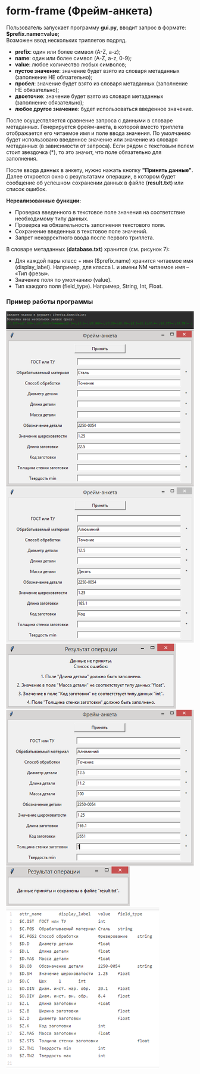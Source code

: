 # form-frame (Фрейм-анкета)

Пользователь запускает программу **gui.py**, вводит запрос в формате: **$prefix.name=value;**</br>
Возможен ввод нескольких триплетов подряд.

* **prefix**: один или более символ (A-Z, a-z);
* **name**: один или более символ (A-Z, a-z, 0-9);
* **value**: любое количество любых символов;
 * **пустое значение**: значение будет взято из словаря метаданных (заполнение НЕ обязательно);
 * **пробел**: значение будет взято из словаря метаданных (заполнение НЕ обязательно);
 * **двоеточие**: значение будет взято из словаря метаданных (заполнение обязательно);
 * **любое другое значение**: будет использоваться введенное значение.

После осуществляется сравнение запроса с данными в словаре метаданных.
Генерируется фрейм-анета, в которой вместо триплета отображается его читаемое имя
и поле ввода значения. По умолчанию будет использовано введенное значение или значение из словаря метаданных (в зависимости от запроса). Если рядом с текстовым полем стоит звездочка (*), то это значит, что поле обязательно для заполнения. 

После ввода данных в анкету, нужно нажать кнопку **"Принять данные"**. Далее откроется окно с результатами операции, в котором будет сообщение об успешном сохранении данных в файле (**result.txt**) или список ошибок.

**Нереализованные функции:**
* Проверка введенного в текстовое поле значения на соответствие необходимому типу данных.
* Проверка на обязательность заполнения текстового поля.
* Сохранение введенных в текстовое поле значений.
* Запрет некорректного ввода после первого триплета.

В словаре метаданных (**database.txt**) хранится (см. рисунок 7):
* Для каждой пары класс + имя ($prefix.name) хранится читаемое имя (display_label).
Например, для класса L и имени NM читаемое имя – «Тип фрезы».
* Значение поля по умолчанию (value).
* Тип каждого поля (field_type). Например, String, Int, Float.

### Пример работы программы

![](Example/1.PNG)
![](Example/2.PNG)
![](Example/3.PNG)
![](Example/4.PNG)
![](Example/5.PNG)
![](Example/6.PNG)
![](Example/7.PNG)
